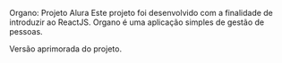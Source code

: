 Organo: Projeto Alura
Este projeto foi desenvolvido com a finalidade de introduzir ao ReactJS. Organo é uma aplicação simples de gestão de pessoas.


Versão aprimorada do projeto.
